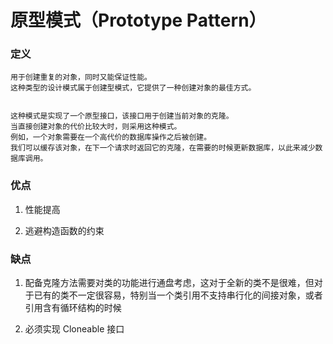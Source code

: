 # 原型模式（Prototype Pattern）

### 定义
    
    用于创建重复的对象，同时又能保证性能。
    这种类型的设计模式属于创建型模式，它提供了一种创建对象的最佳方式。
    
    
    这种模式是实现了一个原型接口，该接口用于创建当前对象的克隆。
    当直接创建对象的代价比较大时，则采用这种模式。
    例如，一个对象需要在一个高代价的数据库操作之后被创建。
    我们可以缓存该对象，在下一个请求时返回它的克隆，在需要的时候更新数据库，以此来减少数据库调用。
    
### 优点
    
1. 性能提高

2. 逃避构造函数的约束

### 缺点

1. 配备克隆方法需要对类的功能进行通盘考虑，这对于全新的类不是很难，但对于已有的类不一定很容易，特别当一个类引用不支持串行化的间接对象，或者引用含有循环结构的时候
      
2. 必须实现 Cloneable 接口
    

    